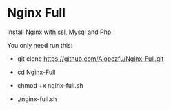 # Nginx Full

Install Nginx with ssl, Mysql and Php 

You only need run this: 

- git clone https://github.com/Alopezfu/Nginx-Full.git

- cd Nginx-Full

- chmod +x nginx-full.sh

- ./nginx-full.sh

